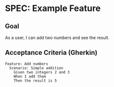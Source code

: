 # SPEC: Example Feature

## Goal

As a user, I can add two numbers and see the result.

## Acceptance Criteria (Gherkin)

```
Feature: Add numbers
  Scenario: Simple addition
    Given two integers 2 and 3
    When I add them
    Then the result is 5
```
